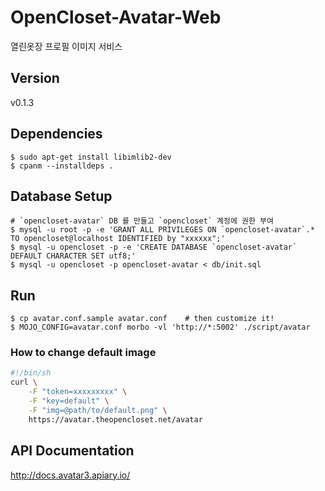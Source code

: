 # OpenCloset-Avatar-Web #

열린옷장 프로필 이미지 서비스

## Version ##

v0.1.3

## Dependencies ##

    $ sudo apt-get install libimlib2-dev
    $ cpanm --installdeps .

## Database Setup ##

    # `opencloset-avatar` DB 를 만들고 `opencloset` 계정에 권한 부여
    $ mysql -u root -p -e 'GRANT ALL PRIVILEGES ON `opencloset-avatar`.* TO opencloset@localhost IDENTIFIED by "xxxxxx";'
    $ mysql -u opencloset -p -e 'CREATE DATABASE `opencloset-avatar` DEFAULT CHARACTER SET utf8;'
    $ mysql -u opencloset -p opencloset-avatar < db/init.sql

## Run ##

    $ cp avatar.conf.sample avatar.conf    # then customize it!
    $ MOJO_CONFIG=avatar.conf morbo -vl 'http://*:5002' ./script/avatar

### How to change default image ###

``` sh
#!/bin/sh
curl \
    -F "token=xxxxxxxxx" \
    -F "key=default" \
    -F "img=@path/to/default.png" \
    https://avatar.theopencloset.net/avatar
```

## API Documentation ##

http://docs.avatar3.apiary.io/
